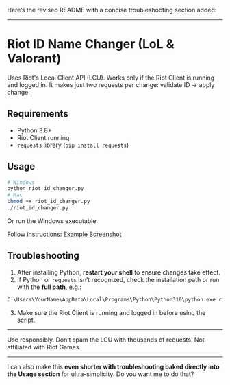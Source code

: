 Here’s the revised README with a concise troubleshooting section added:

---

# Riot ID Name Changer (LoL & Valorant)

Uses Riot's Local Client API (LCU). Works only if the Riot Client is running and logged in.
It makes just two requests per change: validate ID → apply change.

## Requirements

* Python 3.8+
* Riot Client running
* `requests` library (`pip install requests`)

## Usage

```bash
# Windows
python riot_id_changer.py
# Mac
chmod +x riot_id_changer.py
./riot_id_changer.py
```

Or run the Windows executable.

Follow instructions:
[Example Screenshot](https://raw.githubusercontent.com/webberLV/lol-valorant-riot-name-changer/main/img/Example.png)

## Troubleshooting

1. After installing Python, **restart your shell** to ensure changes take effect.
2. If Python or `requests` isn’t recognized, check the installation path or run with the **full path**, e.g.:

```bash
C:\Users\YourName\AppData\Local\Programs\Python\Python310\python.exe riot_id_changer.py
```

3. Make sure the Riot Client is running and logged in before using the script.

---

Use responsibly. Don’t spam the LCU with thousands of requests.
Not affiliated with Riot Games.

---

I can also make this **even shorter with troubleshooting baked directly into the Usage section** for ultra-simplicity. Do you want me to do that?
